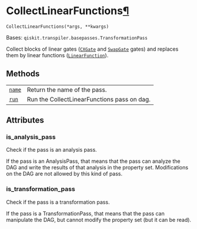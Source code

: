 # CollectLinearFunctions[¶](#collectlinearfunctions "Permalink to this headline")

<span id="undefined" />

`CollectLinearFunctions(*args, **kwargs)`

Bases: `qiskit.transpiler.basepasses.TransformationPass`

Collect blocks of linear gates ([`CXGate`](qiskit.circuit.library.CXGate#qiskit.circuit.library.CXGate "qiskit.circuit.library.CXGate") and [`SwapGate`](qiskit.circuit.library.SwapGate#qiskit.circuit.library.SwapGate "qiskit.circuit.library.SwapGate") gates) and replaces them by linear functions ([`LinearFunction`](qiskit.circuit.library.LinearFunction#qiskit.circuit.library.LinearFunction "qiskit.circuit.library.LinearFunction")).

## Methods

|                                                                                                                                                                            |                                             |
| -------------------------------------------------------------------------------------------------------------------------------------------------------------------------- | ------------------------------------------- |
| [`name`](qiskit.transpiler.passes.CollectLinearFunctions.name#qiskit.transpiler.passes.CollectLinearFunctions.name "qiskit.transpiler.passes.CollectLinearFunctions.name") | Return the name of the pass.                |
| [`run`](qiskit.transpiler.passes.CollectLinearFunctions.run#qiskit.transpiler.passes.CollectLinearFunctions.run "qiskit.transpiler.passes.CollectLinearFunctions.run")     | Run the CollectLinearFunctions pass on dag. |

## Attributes

<span id="undefined" />

### is\_analysis\_pass

Check if the pass is an analysis pass.

If the pass is an AnalysisPass, that means that the pass can analyze the DAG and write the results of that analysis in the property set. Modifications on the DAG are not allowed by this kind of pass.

<span id="undefined" />

### is\_transformation\_pass

Check if the pass is a transformation pass.

If the pass is a TransformationPass, that means that the pass can manipulate the DAG, but cannot modify the property set (but it can be read).
